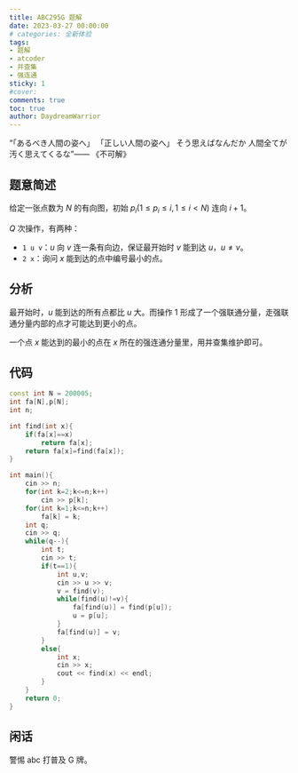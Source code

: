 ```yaml
---
title: ABC295G 题解
date: 2023-03-27 00:00:00
# categories: 全新体验
tags:
- 题解
- atcoder
- 并查集
- 强连通
sticky: 1
#cover:
comments: true
toc: true
author: DaydreamWarrior
---
```


“「あるべき人間の姿へ」 「正しい人間の姿へ」 そう思えばなんだか 人間全てが汚く思えてくるな”—— 《不可解》

## 题意简述

给定一张点数为 $N$ 的有向图，初始 $p_i(1\leq p_i \leq i,1 \leq i < N)$ 连向 $i+1$。

$Q$ 次操作，有两种：
- `1 u v`：$u$ 向 $v$ 连一条有向边，保证最开始时 $v$ 能到达 $u$，$u \ne v$。
- `2 x`：询问 $x$ 能到达的点中编号最小的点。

## 分析

最开始时，$u$ 能到达的所有点都比 $u$ 大。而操作 $1$ 形成了一个强联通分量，走强联通分量内部的点才可能达到更小的点。

一个点 $x$ 能达到的最小的点在 $x$ 所在的强连通分量里，用并查集维护即可。

## 代码
```cpp
const int N = 200005;
int fa[N],p[N];
int n;

int find(int x){
    if(fa[x]==x)
        return fa[x];
    return fa[x]=find(fa[x]);
}

int main(){
    cin >> n;
    for(int k=2;k<=n;k++)
        cin >> p[k];
    for(int k=1;k<=n;k++)
        fa[k] = k;
    int q;
    cin >> q;
    while(q--){
        int t;
        cin >> t;
        if(t==1){
            int u,v;
            cin >> u >> v;
            v = find(v);
            while(find(u)!=v){
                fa[find(u)] = find(p[u]);
                u = p[u];
            }
            fa[find(u)] = v;
        }
        else{
            int x;
            cin >> x;
            cout << find(x) << endl;
        }
    }
    return 0;
}
```

## 闲话

警惕 abc 打普及 G 牌。